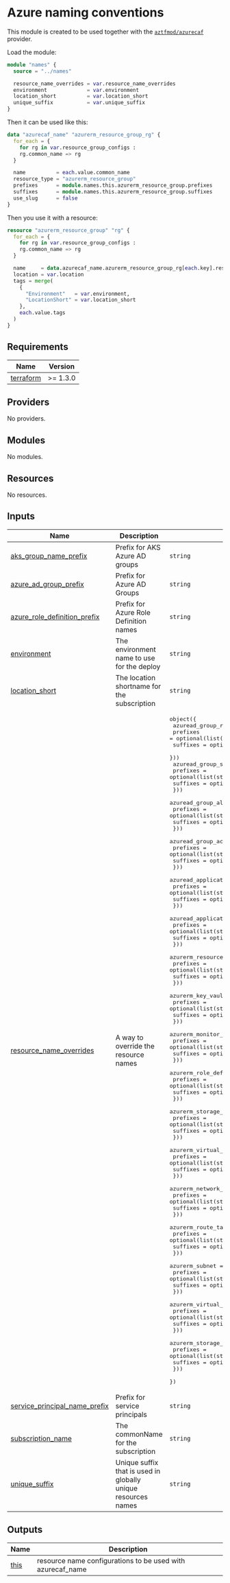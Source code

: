 # Azure naming conventions

This module is created to be used together with the [`aztfmod/azurecaf`](https://registry.terraform.io/providers/aztfmod/azurecaf/latest/docs) provider.

Load the module:

```terraform
module "names" {
  source = "../names"

  resource_name_overrides = var.resource_name_overrides
  environment             = var.environment
  location_short          = var.location_short
  unique_suffix           = var.unique_suffix
}
```

Then it can be used like this:

```terraform
data "azurecaf_name" "azurerm_resource_group_rg" {
  for_each = {
    for rg in var.resource_group_configs :
    rg.common_name => rg
  }

  name          = each.value.common_name
  resource_type = "azurerm_resource_group"
  prefixes      = module.names.this.azurerm_resource_group.prefixes
  suffixes      = module.names.this.azurerm_resource_group.suffixes
  use_slug      = false
}
```

Then you use it with a resource:

```terraform
resource "azurerm_resource_group" "rg" {
  for_each = {
    for rg in var.resource_group_configs :
    rg.common_name => rg
  }

  name     = data.azurecaf_name.azurerm_resource_group_rg[each.key].result
  location = var.location
  tags = merge(
    {
      "Environment"   = var.environment,
      "LocationShort" = var.location_short
    },
    each.value.tags
  )
}
```

## Requirements

| Name | Version |
|------|---------|
| <a name="requirement_terraform"></a> [terraform](#requirement\_terraform) | >= 1.3.0 |

## Providers

No providers.

## Modules

No modules.

## Resources

No resources.

## Inputs

| Name | Description | Type | Default | Required |
|------|-------------|------|---------|:--------:|
| <a name="input_aks_group_name_prefix"></a> [aks\_group\_name\_prefix](#input\_aks\_group\_name\_prefix) | Prefix for AKS Azure AD groups | `string` | `"aks"` | no |
| <a name="input_azure_ad_group_prefix"></a> [azure\_ad\_group\_prefix](#input\_azure\_ad\_group\_prefix) | Prefix for Azure AD Groups | `string` | `"az"` | no |
| <a name="input_azure_role_definition_prefix"></a> [azure\_role\_definition\_prefix](#input\_azure\_role\_definition\_prefix) | Prefix for Azure Role Definition names | `string` | `"role"` | no |
| <a name="input_environment"></a> [environment](#input\_environment) | The environment name to use for the deploy | `string` | `null` | no |
| <a name="input_location_short"></a> [location\_short](#input\_location\_short) | The location shortname for the subscription | `string` | `null` | no |
| <a name="input_resource_name_overrides"></a> [resource\_name\_overrides](#input\_resource\_name\_overrides) | A way to override the resource names | <pre>object({<br>    azuread_group_rg = optional(object({<br>      prefixes = optional(list(string))<br>      suffixes = optional(list(string))<br>    }))<br>    azuread_group_sub = optional(object({<br>      prefixes = optional(list(string))<br>      suffixes = optional(list(string))<br>    }))<br>    azuread_group_all_subs = optional(object({<br>      prefixes = optional(list(string))<br>      suffixes = optional(list(string))<br>    }))<br>    azuread_group_acr = optional(object({<br>      prefixes = optional(list(string))<br>      suffixes = optional(list(string))<br>    }))<br>    azuread_application_rg = optional(object({<br>      prefixes = optional(list(string))<br>      suffixes = optional(list(string))<br>    }))<br>    azuread_application_sub = optional(object({<br>      prefixes = optional(list(string))<br>      suffixes = optional(list(string))<br>    }))<br>    azurerm_resource_group = optional(object({<br>      prefixes = optional(list(string))<br>      suffixes = optional(list(string))<br>    }))<br>    azurerm_key_vault = optional(object({<br>      prefixes = optional(list(string))<br>      suffixes = optional(list(string))<br>    }))<br>    azurerm_monitor_action_group = optional(object({<br>      prefixes = optional(list(string))<br>      suffixes = optional(list(string))<br>    }))<br>    azurerm_role_definition = optional(object({<br>      prefixes = optional(list(string))<br>      suffixes = optional(list(string))<br>    }))<br>    azurerm_storage_account_log = optional(object({<br>      prefixes = optional(list(string))<br>      suffixes = optional(list(string))<br>    }))<br>    azurerm_virtual_network = optional(object({<br>      prefixes = optional(list(string))<br>      suffixes = optional(list(string))<br>    }))<br>    azurerm_network_security_group = optional(object({<br>      prefixes = optional(list(string))<br>      suffixes = optional(list(string))<br>    }))<br>    azurerm_route_table = optional(object({<br>      prefixes = optional(list(string))<br>      suffixes = optional(list(string))<br>    }))<br>    azurerm_subnet = optional(object({<br>      prefixes = optional(list(string))<br>      suffixes = optional(list(string))<br>    }))<br>    azurerm_virtual_network_peering = optional(object({<br>      prefixes = optional(list(string))<br>      suffixes = optional(list(string))<br>    }))<br>    azurerm_storage_account = optional(object({<br>      prefixes = optional(list(string))<br>      suffixes = optional(list(string))<br>    }))<br>  })</pre> | `null` | no |
| <a name="input_service_principal_name_prefix"></a> [service\_principal\_name\_prefix](#input\_service\_principal\_name\_prefix) | Prefix for service principals | `string` | `"sp"` | no |
| <a name="input_subscription_name"></a> [subscription\_name](#input\_subscription\_name) | The commonName for the subscription | `string` | `null` | no |
| <a name="input_unique_suffix"></a> [unique\_suffix](#input\_unique\_suffix) | Unique suffix that is used in globally unique resources names | `string` | `null` | no |

## Outputs

| Name | Description |
|------|-------------|
| <a name="output_this"></a> [this](#output\_this) | resource name configurations to be used with azurecaf\_name |
